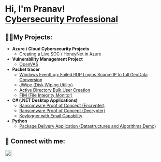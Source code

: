 <h1>Hi, I'm Pranav! <br/><a href="https://www.linkedin.com/in/piranavan-kulandavelu-8190bb206/">Cybersecurity Professional</a></h1>

<h2>👨‍💻My Projects:</h2>

- <b>Azure / Cloud Cybersecurity Projects</b>
  - [Creating a Live SOC / HoneyNet in Azure](https://github.com/Pranavnathan23/Azure-SOC)
- <b> Vulnerability Management Project</b>
  - [OpenVAS](https://github.com/Pranavnathan23/OpenVAS-Vulnerability-Management) </b>
- <b>Packet tracer</b>
  - [Windows EventLog: Failed RDP Logins Source IP to full GeoData Conversion](https://github.com/joshmadakor1/Sentinel-Lab)
  - [JWipe (Disk Wiping Utility)](https://github.com/joshmadakor1/Jwipe.PowerShell)
  - [Active Directory Bulk User Creation](https://github.com/joshmadakor1/AD_PS)
  - [FIM (File Integrity Monitor)](https://github.com/joshmadakor1/PowerShell-Integrity-FIM)
- <b>C# (.NET Desktop Applications)</b>
  - [Ransomware Proof of Concept (Encrypter)](https://github.com/joshmadakor1/EncrypterPOC)
  - [Ransomware Proof of Concept (Decrypter)](https://github.com/joshmadakor1/DecrypterPOC)
  - [Keylogger with Email Capability](https://github.com/joshmadakor1/Key-Logger-With-Email)
- <b>Python</b>
  - [Package Delivery Application (Datastructures and Algorithms Demo)](https://github.com/joshmadakor1/Package-Delivery-Pathfinding-Algorithm)

<h2> 🤳 Connect with me:</h2>


[<img align="left" alt="JoshMadakor | LinkedIn" width="22px" src="https://cdn.jsdelivr.net/npm/simple-icons@v3/icons/linkedin.svg" />][linkedin]



[linkedin]: https://linkedin.com/in/piranavan-kulandavelu-8190bb206/

